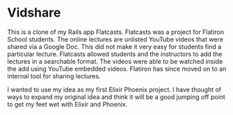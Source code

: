 # Vidshare

This is a clone of my Rails app Flatcasts. Flatcasts was a project for Flatiron School students. The online lectures are unlisted YouTube videos that were shared via a Google Doc. This did not make it very easy for students find a particular lecture. Flatcasts allowed students and the instructors to add the lectures in a searchable format. The videos were able to be watched inside the add using YouTube embedded videos. Flatiron has since moved on to an internal tool for sharing lectures.

I wanted to use my idea as my first Elixir Phoenix project. I have thought of ways to expand my original idea and think it will be a good jumping off point to get my feet wet with Elixir and Phoenix.
